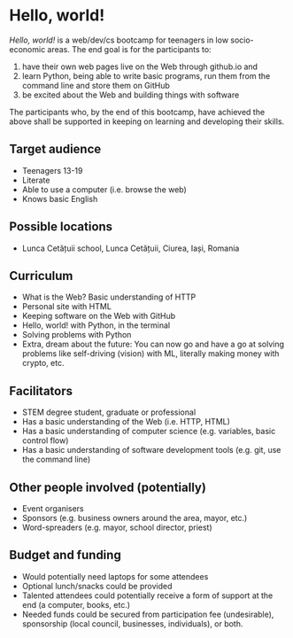 # Hello, world!
*Hello, world!* is a web/dev/cs bootcamp for teenagers in low socio-economic areas. The end goal is for the participants to:
1) have their own web pages live on the Web through github.io and
2) learn Python, being able to write basic programs, run them from the command line and store them on GitHub
3) be excited about the Web and building things with software

The participants who, by the end of this bootcamp, have achieved the above shall be supported in keeping on learning and developing their skills.

## Target audience
- Teenagers 13-19
- Literate
- Able to use a computer (i.e. browse the web)
- Knows basic English

## Possible locations
- Lunca Cetățuii school, Lunca Cetățuii, Ciurea, Iași, Romania

## Curriculum
- What is the Web? Basic understanding of HTTP
- Personal site with HTML
- Keeping software on the Web with GitHub
- Hello, world! with Python, in the terminal
- Solving problems with Python
- Extra, dream about the future: You can now go and have a go at solving problems like self-driving (vision) with ML, literally making money with crypto, etc.

## Facilitators
- STEM degree student, graduate or professional
- Has a basic understanding of the Web (i.e. HTTP, HTML)
- Has a basic understanding of computer science (e.g. variables, basic control flow)
- Has a basic understanding of software development tools (e.g. git, use the command line)

## Other people involved (potentially)
- Event organisers
- Sponsors (e.g. business owners around the area, mayor, etc.)
- Word-spreaders (e.g. mayor, school director, priest)

## Budget and funding
- Would potentially need laptops for some attendees
- Optional lunch/snacks could be provided
- Talented attendees could potentially receive a form of support at the end (a computer, books, etc.)
- Needed funds could be secured from participation fee (undesirable), sponsorship (local council, businesses, individuals), or both.
